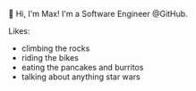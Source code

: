 👋 Hi, I'm Max! I'm a Software Engineer @GitHub.

Likes:
* climbing the rocks
* riding the bikes
* eating the pancakes and burritos
* talking about anything star wars
